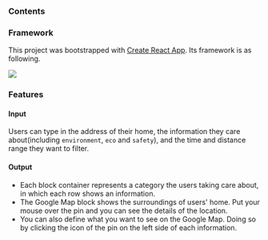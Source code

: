 ### Contents

### Framework

This project was bootstrapped with [Create React App](https://github.com/facebook/create-react-app). Its framework is as following.

<div>
    <img src="https://i.imgur.com/qk1lmlp.jpg" />
</div>

### Features

#### Input

Users can type in the address of their home, the information they care about(including `environment`, `eco` and `safety`), and the time and distance range they want to filter.

#### Output

- Each block container represents a category the users taking care about, in which each row shows an information.
- The Google Map block shows the surroundings of users' home. Put your mouse over the pin and you can see the details of the location.
- You can also define what you want to see on the Google Map. Doing so by clicking the icon of the pin on the left side of each information.

